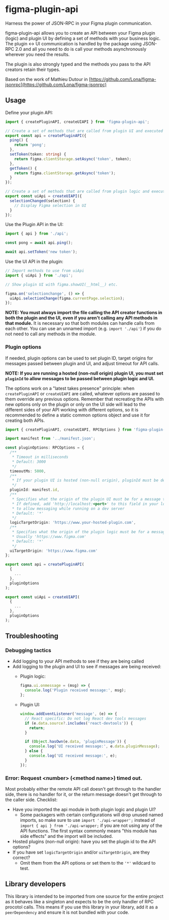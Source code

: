 # figma-plugin-api

Harness the power of JSON-RPC in your Figma plugin communication.

figma-plugin-api allows you to create an API between your Figma plugin (logic) and plugin UI by defining a set of methods with your business logic.
The plugin <-> UI communication is handled by the package using JSON-RPC 2.0 and all you need to do is call your methods asynchronously wherever you need the results.

The plugin is also strongly typed and the methods you pass to the API creators retain their types.

Based on the work of Mathieu Dutour in [https://github.com/Lona/figma-jsonrpc](https://github.com/Lona/figma-jsonrpc)

## Usage

Define your plugin API:

```ts
import { createPluginAPI, createUIAPI } from 'figma-plugin-api';

// Create a set of methods that are called from plugin UI and executed in plugin logic
export const api = createPluginAPI({
  ping() {
    return 'pong';
  },
  setToken(token: string) {
    return figma.clientStorage.setAsync('token', token);
  },
  getToken() {
    return figma.clientStorage.getAsync('token');
  }
});

// Create a set of methods that are called from plugin logic and executed in plugin UI
export const uiApi = createUIAPI({
  selectionChanged(selection) {
    // Display Figma selection in UI
  }
});
```

Use the Plugin API in the UI:

```ts
import { api } from './api';

const pong = await api.ping();

await api.setToken('new token');
```

Use the UI API in the plugin:

```ts
// Import methods to use from uiApi
import { uiApi } from './api';

// Show plugin UI with figma.showUI(__html__) etc.

figma.on('selectionchange', () => {
  uiApi.selectionChange(figma.currentPage.selection);
});
```

**NOTE: You must always import the file calling the API creator functions in both the plugin and the UI, even if you aren't calling any API methods in that module.**
It is necessary so that both modules can handle calls from each other.
You can use an unnamed import (e.g. `import './api'`) if you do not need to call any methods in the module.

### Plugin options

If needed, plugin options can be used to set plugin ID, target origins for messages passed between plugin and UI, and adjust timeout for API calls.

**NOTE: If you are running a hosted (non-null origin) plugin UI, you must set `pluginId` to allow messages to be passed between plugin logic and UI.**

The options work on a "latest takes presence" principle: when `createPluginAPI` or `createUIAPI` are called, whatever options are passed to them override any previous options.
Remember that recreating the APIs with new options only on the plugin or only on the UI side will lead to the different sides of your API working with different options, so it is recommended to define a static common options object and use it for creating both APIs.

```ts
import { createPluginAPI, createUIAPI, RPCOptions } from 'figma-plugin-api';

import manifest from '../manifest.json';

const pluginOptions: RPCOptions = {
  /**
   * Timeout in milliseconds
   * Default: 3000
   */
  timeoutMs: 5000,
  /**
   * If your plugin UI is hosted (non-null origin), pluginId must be defined to allow messages to be sent
   */
  pluginId: manifest.id,
  /**
   * Specifies what the origin of the plugin UI must be for a message to be dispatched from plugin logic to UI
   * If defined, add 'http://localhost:<port>' to this field in your local environment
   * to allow messaging while running on a dev server
   * Default: '*'
   */
  logicTargetOrigin: 'https://www.your-hosted-plugin.com',
  /**
   * Specifies what the origin of the plugin logic must be for a message to be dispatched from UI to plugin logic
   * Usually 'https://www.figma.com'
   * Default: '*'
   */
  uiTargetOrigin: 'https://www.figma.com'
};

export const api = createPluginAPI(
  {
    ...
  },
  pluginOptions
);

export const uiApi = createUIAPI(
  {
    ...
  },
  pluginOptions
);
```

## Troubleshooting

### Debugging tactics

- Add logging to your API methods to see if they are being called
- Add logging to the plugin and UI to see if messages are being received:
  - Plugin logic:
    ```ts
    figma.ui.onmessage = (msg) => {
      console.log('Plugin received message:', msg);
    };
    ```
  - Plugin UI:

    ```ts
    window.addEventListener('message', (e) => {
      // React specific: Do not log React dev tools messages
      if (e.data.source?.includes('react-devtools')) {
        return;
      }

      if (Object.hasOwn(e.data, 'pluginMessage')) {
        console.log('UI received message:', e.data.pluginMessage);
      } else {
        console.log('UI received message:', e);
      }
    });
    ```

### Error: Request \<number\> (\<method name\>) timed out.

Most probably either the remote API call doesn't get through to the handler side, there is no handler for it, or the return message doesn't get through to the caller side.
Checklist:

- Have you imported the api module in both plugin logic and plugin UI?
  - Some packagers with certain configurations will drop unused named imports, so make sure to use `import './api-wrapper';` instead of `import { api } from './api-wrapper;` if you are not using any of the API functions. The first syntax commonly means "this module has side effects" and the import will be included.
- Hosted plugins (non-null origin): have you set the plugin id to the API options?
- If you have set `logicTargetOrigin` and/or `uiTargetOrigin`, are they correct?
  - Omit them from the API options or set them to the `'*'` wildcard to test.

## Library developers

This library is intended to be imported from one source for the entire project as it behaves like a singleton and expects to be the only handler of RPC procotol calls.
This means if you use this library in your library, add it as a `peerDependency` and ensure it is not bundled with your code.
